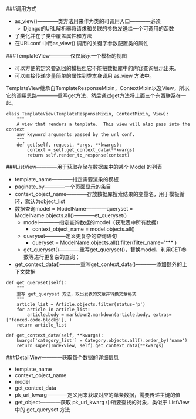 ###调用方式
- as_view()————类方法用来作为类的可调用入口————必须
    + Django的URL解析器将请求和关联的参数发送给一个可调用的函数
- 子类化并在子类中覆盖属性和方法
- 在URLconf 中用as_view()  调用的关键字参数配置类的属性

###TemplateView————仅仅展示一个模板的视图
- 可以方便的定义要返回的模板但它不能把数据库中的内容查询展示出来。
- 可以直接传递少量简单的属性到类本身调用 as_view 方法中。

TemplateView继承自TemplateResponseMixin，ContextMixin以及View，所以它的调用思路————重写get方法，然后通过get方法将上面三个东西联系在一起。
```
class TemplateView(TemplateResponseMixin, ContextMixin, View):
    """
    A view that renders a template.  This view will also pass into the context
    any keyword arguments passed by the url conf.
    """
    def get(self, request, *args, **kwargs):
        context = self.get_context_data(**kwargs)
        return self.render_to_response(context)
```
###ListView————用于获取存储在数据库中的某个 Model 的列表
- template_name————指定需要渲染的模板
- paginate_by————一个页面显示的条目
- context_object_name————存放数据库搜索结果的变量名，用于模板循环，默认为object_list
- 数据查询model = ModelName————queryset = ModelName.objects.all()————et_queryset()
    + model————指定查询数据的model（获取表中所有数据）
        * context_object_name = model.objects.all()
    + queryset————定义更复杂的查询语句
        * queryset = ModelName.objects.all().filter(filter_name='***')
    + get_queryset()————重写get_queryset()，替换model，利用GET参数等进行更复杂的查询；
- get_context_data()————重写get_context_data()————添加额外的上下文数据


```
def get_queryset(self):
    """
    重写 get_queryset 方法，取出发表的文章并转换文章格式
    """
    article_list = Article.objects.filter(status='p')
    for article in article_list:
        article.body = markdown2.markdown(article.body, extras=['fenced-code-blocks'], )
    return article_list

def get_context_data(self, **kwargs):
    kwargs['category_list'] = Category.objects.all().order_by('name')
    return super(IndexView, self).get_context_data(**kwargs)
```

###DetailView————获取每个数据的详细信息
- template_name
- context_object_name
- model
- get_context_data
- pk_url_kwarg————定义用来获取对应的单条数据，需要传递主键的值
- get_object————获取 pk_url_kwarg 中所要查找的对象，类似于 ListView 中的 get_queryset 方法